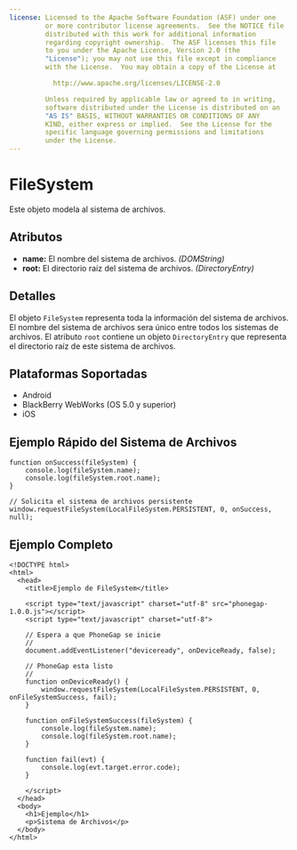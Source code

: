 ```yaml
---
license: Licensed to the Apache Software Foundation (ASF) under one
         or more contributor license agreements.  See the NOTICE file
         distributed with this work for additional information
         regarding copyright ownership.  The ASF licenses this file
         to you under the Apache License, Version 2.0 (the
         "License"); you may not use this file except in compliance
         with the License.  You may obtain a copy of the License at

           http://www.apache.org/licenses/LICENSE-2.0

         Unless required by applicable law or agreed to in writing,
         software distributed under the License is distributed on an
         "AS IS" BASIS, WITHOUT WARRANTIES OR CONDITIONS OF ANY
         KIND, either express or implied.  See the License for the
         specific language governing permissions and limitations
         under the License.
---
```


FileSystem
==========

Este objeto modela al sistema de archivos.

Atributos
----------

- __name:__ El nombre del sistema de archivos. _(DOMString)_
- __root:__ El directorio raíz del sistema de archivos. _(DirectoryEntry)_

Detalles
--------

El objeto `FileSystem` representa toda la información del sistema de archivos. El nombre del sistema de archivos sera único entre todos los sistemas de archivos. El atributo `root` contiene un objeto `DirectoryEntry` que representa el directorio raíz de este sistema de archivos.

Plataformas Soportadas
-------------------

- Android
- BlackBerry WebWorks (OS 5.0 y superior)
- iOS

Ejemplo Rápido del Sistema de Archivos
--------------------------------------

	function onSuccess(fileSystem) {
		console.log(fileSystem.name);
		console.log(fileSystem.root.name);
	}
	
	// Solicita el sistema de archivos persistente
	window.requestFileSystem(LocalFileSystem.PERSISTENT, 0, onSuccess, null);

Ejemplo Completo
----------------

    <!DOCTYPE html>
    <html>
      <head>
        <title>Ejemplo de FileSystem</title>

        <script type="text/javascript" charset="utf-8" src="phonegap-1.0.0.js"></script>
        <script type="text/javascript" charset="utf-8">

        // Espera a que PhoneGap se inicie
        //
        document.addEventListener("deviceready", onDeviceReady, false);

        // PhoneGap esta listo
        //
        function onDeviceReady() {
			window.requestFileSystem(LocalFileSystem.PERSISTENT, 0, onFileSystemSuccess, fail);
        }

		function onFileSystemSuccess(fileSystem) {
			console.log(fileSystem.name);
			console.log(fileSystem.root.name);
		}
		
		function fail(evt) {
			console.log(evt.target.error.code);
		}
		
        </script>
      </head>
      <body>
        <h1>Ejemplo</h1>
        <p>Sistema de Archivos</p>
      </body>
    </html>
